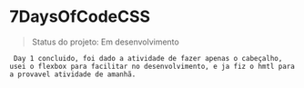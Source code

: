 # 7DaysOfCodeCSS
> Status do projeto: Em desenvolvimento

```
 Day 1 concluido, foi dado a atividade de fazer apenas o cabeçalho, usei o flexbox para facilitar no desenvolvimento, e ja fiz o hmtl para a provavel atividade de amanhã.
```
